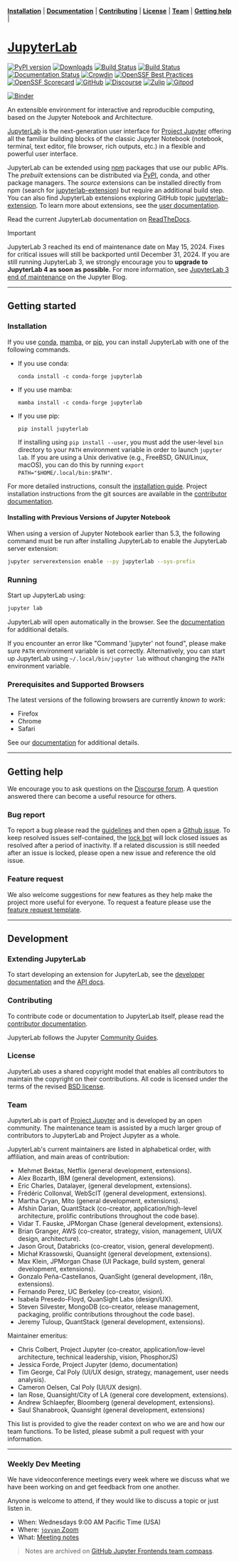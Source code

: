 **[Installation](#installation)** |
**[Documentation](https://jupyterlab.readthedocs.io)** |
**[Contributing](#contributing)** |
**[License](#license)** |
**[Team](#team)** |
**[Getting help](#getting-help)** |

# [JupyterLab](https://jupyterlab.readthedocs.io)

[![PyPI version](https://badge.fury.io/py/jupyterlab.svg)](https://badge.fury.io/py/jupyterlab)
[![Downloads](https://static.pepy.tech/badge/jupyterlab/month)](https://pepy.tech/project/jupyterlab)
[![Build Status](https://github.com/jupyterlab/jupyterlab/workflows/Linux%20Tests/badge.svg)](https://github.com/jupyterlab/jupyterlab/actions?query=branch%3Amain+workflow%3A%22Linux+Tests%22)
[![Build Status](https://github.com/jupyterlab/jupyterlab/workflows/Windows%20Tests/badge.svg)](https://github.com/jupyterlab/jupyterlab/actions?query=branch%3Amain+workflow%3A%22Windows+Tests%22)
[![Documentation Status](https://readthedocs.org/projects/jupyterlab/badge/?version=stable)](http://jupyterlab.readthedocs.io/en/stable/)
[![Crowdin](https://badges.crowdin.net/jupyterlab/localized.svg)](https://crowdin.com/project/jupyterlab)
[![OpenSSF Best Practices](https://www.bestpractices.dev/projects/8675/badge)](https://www.bestpractices.dev/projects/8675)
[![OpenSSF Scorecard](https://api.scorecard.dev/projects/github.com/jupyterlab/jupyterlab/badge)](https://scorecard.dev/viewer/?uri=github.com/jupyterlab/jupyterlab)
[![GitHub](https://img.shields.io/badge/issue_tracking-github-blue.svg)](https://github.com/jupyterlab/jupyterlab/issues)
[![Discourse](https://img.shields.io/badge/help_forum-discourse-blue.svg)](https://discourse.jupyter.org/c/jupyterlab)
[![Zulip](https://img.shields.io/badge/social_chat-zulip-blue.svg)](https://jupyter.zulipchat.com/#narrow/channel/469762-jupyterlab)
[![Gitpod](https://img.shields.io/badge/gitpod_editor-open-blue.svg)](https://gitpod.io/#https://github.com/jupyterlab/jupyterlab)

[![Binder](https://mybinder.org/badge_logo.svg)](https://mybinder.org/v2/gh/jupyterlab/jupyterlab-demo/HEAD?urlpath=lab/tree/demo)

An extensible environment for interactive and reproducible computing, based on the
Jupyter Notebook and Architecture.

[JupyterLab](http://jupyterlab.readthedocs.io/en/stable/) is the next-generation user interface for [Project Jupyter](https://jupyter.org) offering
all the familiar building blocks of the classic Jupyter Notebook (notebook,
terminal, text editor, file browser, rich outputs, etc.) in a flexible and
powerful user interface.

JupyterLab can be extended using [npm](https://www.npmjs.com/) packages
that use our public APIs. The _prebuilt_ extensions can be distributed
via [PyPI](https://pypi.org/search/?q=jupyterlab&o=-created&c=Framework+%3A%3A+Jupyter),
conda, and other package managers. The _source_ extensions can be installed
directly from npm (search for [jupyterlab-extension](https://www.npmjs.com/search?q=keywords:jupyterlab-extension)) but require an additional build step.
You can also find JupyterLab extensions exploring GitHub topic [jupyterlab-extension](https://github.com/topics/jupyterlab-extension).
To learn more about extensions, see the [user documentation](https://jupyterlab.readthedocs.io/en/latest/user/extensions.html).

Read the current JupyterLab documentation on [ReadTheDocs](http://jupyterlab.readthedocs.io/en/stable/).

> [!IMPORTANT]
> JupyterLab 3 reached its end of maintenance date on May 15, 2024. Fixes for critical issues will still be backported until December 31, 2024. If you are still running JupyterLab 3, we strongly encourage you to **upgrade to JupyterLab 4 as soon as possible.** For more information, see [JupyterLab 3 end of maintenance](https://blog.jupyter.org/jupyterlab-3-end-of-maintenance-879778927db2) on the Jupyter Blog.

---

## Getting started

### Installation

If you use [conda](https://docs.conda.io/en/latest/), [mamba](https://mamba.readthedocs.io/en/latest/), or [pip](https://docs.python.org/3/installing/index.html), you can install JupyterLab with one of the following commands.

- If you use conda:
  ```shell
  conda install -c conda-forge jupyterlab
  ```
- If you use mamba:
  ```shell
  mamba install -c conda-forge jupyterlab
  ```
- If you use pip:
  ```shell
  pip install jupyterlab
  ```
  If installing using `pip install --user`, you must add the user-level `bin` directory to your `PATH` environment variable in order to launch `jupyter lab`. If you are using a Unix derivative (e.g., FreeBSD, GNU/Linux, macOS), you can do this by running `export PATH="$HOME/.local/bin:$PATH"`.

For more detailed instructions, consult the [installation guide](http://jupyterlab.readthedocs.io/en/latest/getting_started/installation.html). Project installation instructions from the git sources are available in the [contributor documentation](CONTRIBUTING.md).

#### Installing with Previous Versions of Jupyter Notebook

When using a version of Jupyter Notebook earlier than 5.3, the following command must be run after installing JupyterLab to enable the JupyterLab server extension:

```bash
jupyter serverextension enable --py jupyterlab --sys-prefix
```

### Running

Start up JupyterLab using:

```bash
jupyter lab
```

JupyterLab will open automatically in the browser. See the [documentation](http://jupyterlab.readthedocs.io/en/latest/getting_started/starting.html) for additional details.

If you encounter an error like "Command 'jupyter' not found", please make sure `PATH` environment variable is set correctly. Alternatively, you can start up JupyterLab using `~/.local/bin/jupyter lab` without changing the `PATH` environment variable.

### Prerequisites and Supported Browsers

The latest versions of the following browsers are currently _known to work_:

- Firefox
- Chrome
- Safari

See our [documentation](http://jupyterlab.readthedocs.io/en/latest/getting_started/installation.html) for additional details.

---

## Getting help

We encourage you to ask questions on the [Discourse forum](https://discourse.jupyter.org/c/jupyterlab). A question answered there can become a useful resource for others.

### Bug report

To report a bug please read the [guidelines](https://jupyterlab.readthedocs.io/en/latest/getting_started/issue.html) and then open a [Github issue](https://github.com/jupyterlab/jupyterlab/issues/new?labels=bug%2C+status%3ANeeds+Triage&template=bug_report.md). To keep resolved issues self-contained, the [lock bot](https://github.com/apps/lock) will lock closed issues as resolved after a period of inactivity. If a related discussion is still needed after an issue is locked, please open a new issue and reference the old issue.

### Feature request

We also welcome suggestions for new features as they help make the project more useful for everyone. To request a feature please use the [feature request template](https://github.com/jupyterlab/jupyterlab/issues/new?labels=enhancement%2C+status%3ANeeds+Triage&template=feature_request.md).

---

## Development

### Extending JupyterLab

To start developing an extension for JupyterLab, see the [developer documentation](https://jupyterlab.readthedocs.io/en/latest/extension/extension_dev.html) and the [API docs](https://jupyterlab.readthedocs.io/en/latest/api/).

### Contributing

To contribute code or documentation to JupyterLab itself, please read the [contributor documentation](https://jupyterlab.readthedocs.io/en/latest/developer/contributing.html).

JupyterLab follows the Jupyter [Community Guides](https://jupyter.readthedocs.io/en/latest/community/content-community.html).

### License

JupyterLab uses a shared copyright model that enables all contributors to maintain the
copyright on their contributions. All code is licensed under the terms of the revised [BSD license](https://github.com/jupyterlab/jupyterlab/blob/main/LICENSE).

### Team
JupyterLab is part of [Project Jupyter](https://jupyter.org/) and is developed by an open community. The maintenance team is assisted by a much larger group of contributors to JupyterLab and Project Jupyter as a whole.

JupyterLab's current maintainers are listed in alphabetical order, with affiliation, and main areas of contribution:

- Mehmet Bektas, Netflix (general development, extensions).
- Alex Bozarth, IBM (general development, extensions).
- Eric Charles, Datalayer, (general development, extensions).
- Frédéric Collonval, WebScIT (general development, extensions).
- Martha Cryan, Mito (general development, extensions).
- Afshin Darian, QuantStack (co-creator, application/high-level architecture,
  prolific contributions throughout the code base).
- Vidar T. Fauske, JPMorgan Chase (general development, extensions).
- Brian Granger, AWS (co-creator, strategy, vision, management, UI/UX design,
  architecture).
- Jason Grout, Databricks (co-creator, vision, general development).
- Michał Krassowski, Quansight (general development, extensions).
- Max Klein, JPMorgan Chase (UI Package, build system, general development, extensions).
- Gonzalo Peña-Castellanos, QuanSight (general development, i18n, extensions).
- Fernando Perez, UC Berkeley (co-creator, vision).
- Isabela Presedo-Floyd, QuanSight Labs (design/UX).
- Steven Silvester, MongoDB (co-creator, release management, packaging,
  prolific contributions throughout the code base).
- Jeremy Tuloup, QuantStack (general development, extensions).

Maintainer emeritus:

- Chris Colbert, Project Jupyter (co-creator, application/low-level architecture,
  technical leadership, vision, PhosphorJS)
- Jessica Forde, Project Jupyter (demo, documentation)
- Tim George, Cal Poly (UI/UX design, strategy, management, user needs analysis).
- Cameron Oelsen, Cal Poly (UI/UX design).
- Ian Rose, Quansight/City of LA (general core development, extensions).
- Andrew Schlaepfer, Bloomberg (general development, extensions).
- Saul Shanabrook, Quansight (general development, extensions)

This list is provided to give the reader context on who we are and how our team functions.
To be listed, please submit a pull request with your information.

---

### Weekly Dev Meeting

We have videoconference meetings every week where we discuss what we have been working on and get feedback from one another.

Anyone is welcome to attend, if they would like to discuss a topic or just listen in.

- When: Wednesdays 9:00 AM Pacific Time (USA)
- Where: [`jovyan` Zoom](https://zoom.us/j/95228013874?pwd=Ep7HIk8t9JP6VToxt1Wj4P7K5PshC0.1)
- What: [Meeting notes](https://hackmd.io/Y7fBMQPSQ1C08SDGI-fwtg?both)

> Notes are archived on [GitHub Jupyter Frontends team compass](https://github.com/jupyterlab/frontends-team-compass/issues).
